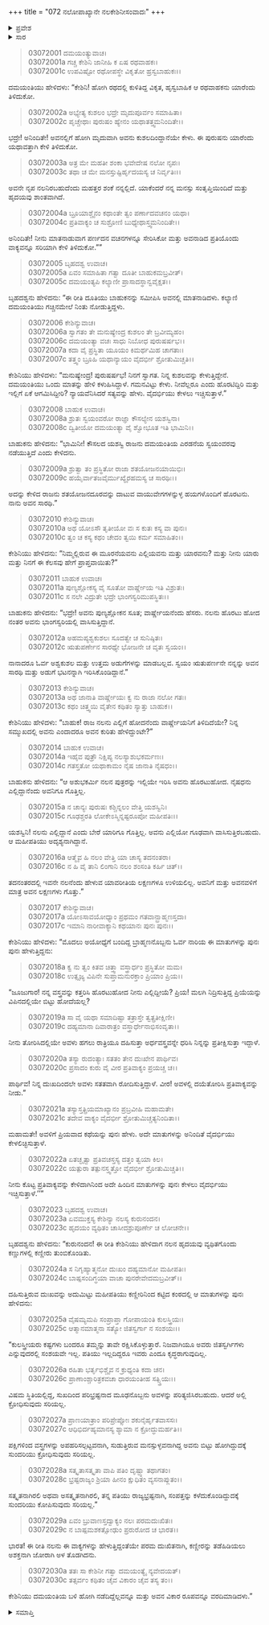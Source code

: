 +++
title = "072 ನಲೋಪಾಖ್ಯಾನೇ ನಲಕೇಶಿನೀಸಂವಾದಃ"
+++

<details><summary>ಪ್ರವೇಶ</summary>


।।   ಓಂ ಓಂ ನಮೋ ನಾರಾಯಣಾಯ।।   ಶ್ರೀ ವೇದವ್ಯಾಸಾಯ ನಮಃ ।।

ಶ್ರೀ ಕೃಷ್ಣದ್ವೈಪಾಯನ ವೇದವ್ಯಾಸ ವಿರಚಿತ  

**ಶ್ರೀ ಮಹಾಭಾರತ**

**ಆರಣ್ಯಕ ಪರ್ವ**

**ಇಂದ್ರಲೋಕಾಭಿಗಮನ ಪರ್ವ**

**ಅಧ್ಯಾಯ 72**

</details>


<details><summary>ಸಾರ</summary>

ದೂತಿ ಕೇಶಿನಿಯು ಬಾಹುಕನಲ್ಲಿಗೆ ಹೋಗಿ ವಿಚಾರಿಸಿದ್ದುದು (1-22). ದುಃಖಿತನಾದ ಬಾಹುಕನು ದಮಯಂತಿಗೆ ಸಂದೇಶವನ್ನು ಕಳುಹಿಸುವುದು (23-30).

</details>


> 03072001 ದಮಯಂತ್ಯುವಾಚ।  
03072001a ಗಚ್ಚ ಕೇಶಿನಿ ಜಾನೀಹಿ ಕ ಏಷ ರಥವಾಹಕಃ।   
03072001c ಉಪವಿಷ್ಟೋ ರಥೋಪಸ್ಥೇ ವಿಕೃತೋ ಹ್ರಸ್ವಬಾಹುಕಃ।।

ದಮಯಂತಿಯು ಹೇಳಿದಳು: “ಕೇಶಿನಿ! ಹೋಗಿ ರಥದಲ್ಲಿ ಕುಳಿತಿದ್ದ ವಿಕೃತ, ಹೃಸ್ವಬಾಹಿಕ ಆ ರಥವಾಹಕನು ಯಾರೆಂದು ತಿಳಿದುಕೋ.

> 03072002a ಅಭ್ಯೇತ್ಯ ಕುಶಲಂ ಭದ್ರೇ ಮೃದುಪೂರ್ವಂ ಸಮಾಹಿತಾ।  
03072002c ಪೃಚ್ಚೇಥಾಃ ಪುರುಷಂ ಹ್ಯೇನಂ ಯಥಾತತ್ತ್ವಮನಿಂದಿತೇ।।

ಭದ್ರೇ! ಅನಿಂದಿತೇ! ಅವನಲ್ಲಿಗೆ ಹೋಗಿ ಮೃದುವಾಗಿ ಅವನು ಕುಶಲದಿಂದ್ದಾನೆಯೇ ಕೇಳು. ಈ ಪುರುಷನು ಯಾರೆಂದು ಯಥಾವತ್ತಾಗಿ ಕೇಳಿ ತಿಳಿದುಕೋ.

> 03072003a ಅತ್ರ ಮೇ ಮಹತೀ ಶಂಕಾ ಭವೇದೇಷ ನಲೋ ನೃಪಃ।  
03072003c ತಥಾ ಚ ಮೇ ಮನಸ್ತುಷ್ಟಿರ್ಹೃದಯಸ್ಯ ಚ ನಿರ್ವೃತಿಃ।।

ಅವನೇ ನೃಪ ನಲನಿರಬಹುದೆಂದು ಮಹತ್ತರ ಶಂಕೆ ನನ್ನಲ್ಲಿದೆ. ಯಾಕೆಂದರೆ ನನ್ನ ಮನಸ್ಸು ಸಂತೃಪ್ತಿಯಿಂದಿದೆ ಮತ್ತು ಹೃದಯವು ಶಾಂತವಾಗಿದೆ.

> 03072004a ಬ್ರೂಯಾಶ್ಚೈನಂ ಕಥಾಂತೇ ತ್ವಂ ಪರ್ಣಾದವಚನಂ ಯಥಾ।  
03072004c ಪ್ರತಿವಾಕ್ಯಂ ಚ ಸುಶ್ರೋಣಿ ಬುಧ್ಯೇಥಾಸ್ತ್ವಮನಿಂದಿತೇ।।

ಅನಿಂದಿತೇ! ನೀನು ಮಾತನಾಡುವಾಗ ಪರ್ಣದನ ವಚನಗಳನ್ನೂ ಸೇರಿಸಿಕೋ ಮತ್ತು ಅವನಾಡಿದ ಪ್ರತಿಯೊಂದು ವಾಕ್ಯವನ್ನೂ ಸರಿಯಾಗಿ ಕೇಳಿ ತಿಳಿದುಕೋ.””

> 03072005 ಬೃಹದಶ್ವ ಉವಾಚ।  
03072005a ಏವಂ ಸಮಾಹಿತಾ ಗತ್ವಾ ದೂತೀ ಬಾಹುಕಮಬ್ರವೀತ್।  
03072005c ದಮಯಂತ್ಯಪಿ ಕಲ್ಯಾಣೀ ಪ್ರಾಸಾದಸ್ಥಾನ್ವವೈಕ್ಷತ।।

ಬೃಹದಶ್ವನು ಹೇಳಿದನು: “ಈ ರೀತಿ ದೂತಿಯು ಬಾಹುಕನನ್ನು ಸಮೀಪಿಸಿ ಅವನಲ್ಲಿ ಮಾತನಾಡಿದಳು. ಕಲ್ಯಾಣಿ ದಮಯಂತಿಯು ಗಚ್ಚಿನಮೇಲೆ ನಿಂತು ನೋಡುತ್ತಿದ್ದಳು.

> 03072006 ಕೇಶಿನ್ಯುವಾಚ।  
03072006a ಸ್ವಾಗತಂ ತೇ ಮನುಷ್ಯೇಂದ್ರ ಕುಶಲಂ ತೇ ಬ್ರವೀಮ್ಯಹಂ।  
03072006c ದಮಯಂತ್ಯಾ ವಚಃ ಸಾಧು ನಿಬೋಧ ಪುರುಷರ್ಷಭ।।   
03072007a ಕದಾ ವೈ ಪ್ರಸ್ಥಿತಾ ಯೂಯಂ ಕಿಮರ್ಥಮಿಹ ಚಾಗತಾಃ।  
03072007c ತತ್ತ್ವಂ ಬ್ರೂಹಿ ಯಥಾನ್ಯಾಯಂ ವೈದರ್ಭೀ ಶ್ರೋತುಮಿಚ್ಚತಿ।।

ಕೇಶಿನಿಯು ಹೇಳಿದಳು: “ಮನುಷ್ಯೇಂದ್ರ! ಪುರುಷರ್ಷಭ! ನಿನಗೆ ಸ್ವಾಗತ. ನಿನ್ನ ಕುಶಲವನ್ನು ಕೇಳುತ್ತಿದ್ದೇನೆ. ದಮಯಂತಿಯು ಒಂದು ಮಾತನ್ನು ಹೇಳಿ ಕಳುಹಿಸಿದ್ದಾಳೆ. ಗಮನವಿಟ್ಟು ಕೇಳು. ನೀವೆಲ್ಲರೂ ಎಂದು ಹೊರಟಿದ್ದಿರಿ ಮತ್ತು ಇಲ್ಲಿಗೆ ಏಕೆ ಆಗಮಿಸಿದ್ದೀರಿ? ನ್ಯಾಯವೆನಿಸಿದರೆ ಸತ್ಯವನ್ನು ಹೇಳು. ವೈದರ್ಭಿಯು ಕೇಳಲು ಇಚ್ಚಿಸುತ್ತಾಳೆ.”

> 03072008 ಬಾಹುಕ ಉವಾಚ।  
03072008a ಶ್ರುತಃ ಸ್ವಯಂವರೋ ರಾಜ್ಞಾ ಕೌಸಲ್ಯೇನ ಯಶಸ್ವಿನಾ।  
03072008c ದ್ವಿತೀಯೋ ದಮಯಂತ್ಯಾ ವೈ ಶ್ವೋಭೂತ ಇತಿ ಭಾಮಿನಿ।।

ಬಾಹುಕನು ಹೇಳಿದನು: “ಭಾಮಿನೀ! ಕೌಸಲದ ಯಶಸ್ವಿ ರಾಜನು ದಮಯಂತಿಯ ಎರಡನೆಯ ಸ್ವಯಂವರವು ನಡೆಯುತ್ತಿದೆ ಎಂದು ಕೇಳಿದನು.

> 03072009a ಶ್ರುತ್ವಾ ತಂ ಪ್ರಸ್ಥಿತೋ ರಾಜಾ ಶತಯೋಜನಯಾಯಿಭಿಃ।  
03072009c ಹಯೈರ್ವಾತಜವೈರ್ಮುಖ್ಯೈರಹಮಸ್ಯ ಚ ಸಾರಥಿಃ।।

ಅದನ್ನು ಕೇಳಿದ ರಾಜನು ಶತಯೋಜನದೂರವನ್ನು ದಾಟುವ ವಾಯುವೇಗಗಳನ್ನುಳ್ಳ ಹಯಗಳೊಂದಿಗೆ ಹೊರಟನು. ನಾನು ಅವನ ಸಾರಥಿ.”

> 03072010 ಕೇಶಿನ್ಯುವಾಚ।  
03072010a ಅಥ ಯೋಽಸೌ ತೃತೀಯೋ ವಃ ಸ ಕುತಃ ಕಸ್ಯ ವಾ ಪುನಃ।  
03072010c ತ್ವಂ ಚ ಕಸ್ಯ ಕಥಂ ಚೇದಂ ತ್ವಯಿ ಕರ್ಮ ಸಮಾಹಿತಂ।।

ಕೇಶಿನಿಯು ಹೇಳಿದನು: “ನಿಮ್ಮಲ್ಲಿರುವ ಈ ಮೂರನೆಯವನು ಎಲ್ಲಿಯವನು ಮತ್ತು ಯಾರವನು? ಮತ್ತು ನೀನು ಯಾರು ಮತ್ತು ನಿನಗೆ ಈ ಕೆಲಸವು ಹೇಗೆ ಪ್ರಾಪ್ತವಾಯಿತು?”

> 03072011 ಬಾಹುಕ ಉವಾಚ।  
03072011a ಪುಣ್ಯಶ್ಲೋಕಸ್ಯ ವೈ ಸೂತೋ ವಾರ್ಷ್ಣೇಯ ಇತಿ ವಿಶ್ರುತಃ।  
03072011c ಸ ನಲೇ ವಿದ್ರುತೇ ಭದ್ರೇ ಭಾಂಗಸ್ವರಿಮುಪಸ್ಥಿತಃ।।

ಬಾಹುಕನು ಹೇಳಿದನು: “ಭದ್ರೇ! ಅವನು ಪುಣ್ಯಶ್ಲೋಕನ ಸೂತ; ವಾರ್ಷ್ಣೇಯನೆಂದು ಹೆಸರು. ನಲನು ಹೊರಟು ಹೋದ ನಂತರ ಅವನು ಭಾಂಗಸ್ವರಿಯಲ್ಲಿ ವಾಸಿಸುತ್ತಿದ್ದಾನೆ.

> 03072012a ಅಹಮಪ್ಯಶ್ವಕುಶಲಃ ಸೂದತ್ವೇ ಚ ಸುನಿಷ್ಠಿತಃ।  
03072012c ಋತುಪರ್ಣೇನ ಸಾರಥ್ಯೇ ಭೋಜನೇ ಚ ವೃತಃ ಸ್ವಯಂ।।

ನಾನಾದರೂ ಓರ್ವ ಅಶ್ವಕುಶಲ ಮತ್ತು ಉತ್ತಮ ಅಡುಗೆಗಳನ್ನು ಮಾಡಬಲ್ಲವ. ಸ್ವಯಂ ಋತುಪರ್ಣನೇ ನನ್ನನ್ನು ಅವನ ಸಾರಥಿ ಮತ್ತು ಅಡುಗೆ ಭಟನನ್ನಾಗಿ ಇರಿಸಿಕೊಂಡಿದ್ದಾನೆ.”

> 03072013 ಕೇಶಿನ್ಯುವಾಚ।  
03072013a ಅಥ ಜಾನಾತಿ ವಾರ್ಷ್ಣೇಯಃ ಕ್ವ ನು ರಾಜಾ ನಲೋ ಗತಃ।  
03072013c ಕಥಂ ಚಿತ್ತ್ವಯಿ ವೈತೇನ ಕಥಿತಂ ಸ್ಯಾತ್ತು ಬಾಹುಕ।।

ಕೇಶಿನಿಯು ಹೇಳಿದಳು: “ಬಾಹುಕ! ರಾಜ ನಲನು ಎಲ್ಲಿಗೆ ಹೋದನೆಂದು ವಾರ್ಷ್ಣೇಯನಿಗೆ ತಿಳಿದಿದೆಯೇ? ನಿನ್ನ ಸಮ್ಮುಖದಲ್ಲಿ ಅವನು ಎಂದಾದರೂ ಅವನ ಕುರಿತು ಹೇಳಿದ್ದುಂಟೇ?”

> 03072014 ಬಾಹುಕ ಉವಾಚ।  
03072014a ಇಹೈವ ಪುತ್ರೌ ನಿಕ್ಷಿಪ್ಯ ನಲಸ್ಯಾಶುಭಕರ್ಮಣಃ।  
03072014c ಗತಸ್ತತೋ ಯಥಾಕಾಮಂ ನೈಷ ಜಾನಾತಿ ನೈಷಧಂ।।

ಬಾಹುಕನು ಹೇಳಿದನು: “ಆ ಅಶುಭಕರ್ಮಿ ನಲನ ಪುತ್ರರನ್ನು ಇಲ್ಲಿಯೇ ಇರಿಸಿ ಅವನು ಹೊರಟುಹೋದ. ನೈಷಧನು ಎಲ್ಲಿದ್ದಾನೆಂದು ಅವನಿಗೂ ಗೊತ್ತಿಲ್ಲ.

> 03072015a ನ ಚಾನ್ಯಃ ಪುರುಷಃ ಕಶ್ಚಿನ್ನಲಂ ವೇತ್ತಿ ಯಶಸ್ವಿನಿ।  
03072015c ಗೂಢಶ್ಚರತಿ ಲೋಕೇಽಸ್ಮಿನ್ನಷ್ಟರೂಪೋ ಮಹೀಪತಿಃ।।

ಯಶಸ್ವಿನಿ! ನಲನು ಎಲ್ಲಿದ್ದಾನೆ ಎಂದು ಬೇರೆ ಯಾರಿಗೂ ಗೊತ್ತಿಲ್ಲ. ಅವನು ಎಲ್ಲಿಯೋ ಗೂಢವಾಗಿ ವಾಸಿಸುತ್ತಿರಬಹುದು. ಆ ಮಹೀಪತಿಯು ಅದೃಶ್ಯನಾಗಿದ್ದಾನೆ.

> 03072016a ಆತ್ಮೈವ ಹಿ ನಲಂ ವೇತ್ತಿ ಯಾ ಚಾಸ್ಯ ತದನಂತರಾ।  
03072016c ನ ಹಿ ವೈ ತಾನಿ ಲಿಂಗಾನಿ ನಲಂ ಶಂಸಂತಿ ಕರ್ಹಿ ಚಿತ್।।

ತದನಂತರದಲ್ಲಿ ಇವನೇ ನಲನೆಂದು ಹೇಳುವ ಯಾವರೀತಿಯ ಲಕ್ಷಣಗಳೂ ಉಳಿಯಲಿಲ್ಲ. ಅವನಿಗೆ ಮತ್ತು ಅವನವಳಿಗೆ ಮಾತ್ರ ಅವನ ಲಕ್ಷಣಗಳು ಗೊತ್ತು.”

> 03072017 ಕೇಶಿನ್ಯುವಾಚ।  
03072017a ಯೋಽಸಾವಯೋಧ್ಯಾಂ ಪ್ರಥಮಂ ಗತವಾನ್ಬ್ರಾಹ್ಮಣಸ್ತದಾ।  
03072017c ಇಮಾನಿ ನಾರೀವಾಕ್ಯಾನಿ ಕಥಯಾನಃ ಪುನಃ ಪುನಃ।।

ಕೇಶಿನಿಯು ಹೇಳಿದಳು: “ಮೊದಲು ಅಯೋಧ್ಯೆಗೆ ಬಂದಿದ್ದ ಬ್ರಾಹ್ಮಣನೊಬ್ಬನು ಓರ್ವ ನಾರಿಯ ಈ ಮಾತುಗಳನ್ನು ಪುನಃ ಪುನಃ ಹೇಳುತ್ತಿದ್ದನು:

> 03072018a ಕ್ವ ನು ತ್ವಂ ಕಿತವ ಚಿತ್ತ್ವಾ ವಸ್ತ್ರಾರ್ಧಂ ಪ್ರಸ್ಥಿತೋ ಮಮ।  
03072018c ಉತ್ಸೃಜ್ಯ ವಿಪಿನೇ ಸುಪ್ತಾಮನುರಕ್ತಾಂ ಪ್ರಿಯಾಂ ಪ್ರಿಯ।।

“ಜೂಜುಗಾರ! ನನ್ನ ವಸ್ತ್ರವನ್ನು ಕತ್ತರಿಸಿ ಹೊರಟುಹೋದ ನೀನು ಎಲ್ಲಿದ್ದೀಯೆ? ಪ್ರಿಯ! ಮಲಗಿ ನಿದ್ರಿಸುತ್ತಿದ್ದ ಪ್ರಿಯೆಯನ್ನು ವಿಪಿನದಲ್ಲಿಯೇ ಬಿಟ್ಟು ಹೋದೆಯಲ್ಲ?

> 03072019a ಸಾ ವೈ ಯಥಾ ಸಮಾದಿಷ್ಟಾ ತತ್ರಾಸ್ತೇ ತ್ವತ್ಪ್ರತೀಕ್ಷಿಣೀ।  
03072019c ದಹ್ಯಮಾನಾ ದಿವಾರಾತ್ರಂ ವಸ್ತ್ರಾರ್ಧೇನಾಭಿಸಂವೃತಾ।।

ನೀನು ತೋರಿಸಿದಲ್ಲಿಯೇ ಅವಳು ಹಗಲು ರಾತ್ರಿಯೂ ದಹಿಸುತ್ತಾ ಅರ್ಧವಸ್ತ್ರವನ್ನೇ ಧರಿಸಿ ನಿನ್ನನ್ನು ಪ್ರತೀಕ್ಷಿಸುತ್ತಾ ಇದ್ದಾಳೆ.

> 03072020a ತಸ್ಯಾ ರುದಂತ್ಯಾಃ ಸತತಂ ತೇನ ದುಃಖೇನ ಪಾರ್ಥಿವ।   
03072020c ಪ್ರಸಾದಂ ಕುರು ವೈ ವೀರ ಪ್ರತಿವಾಕ್ಯಂ ಪ್ರಯಚ್ಚ ಚ।।

ಪಾರ್ಥಿವ! ನಿನ್ನ ದುಃಖದಿಂದಲೇ ಅವಳು ಸತತವಾಗಿ ರೋದಿಸುತ್ತಿದ್ದಾಳೆ. ವೀರ! ಅವಳಲ್ಲಿ ದಯೆತೋರಿಸಿ ಪ್ರತಿವಾಕ್ಯವನ್ನು ನೀಡು.”

> 03072021a ತಸ್ಯಾಸ್ತತ್ಪ್ರಿಯಮಾಖ್ಯಾನಂ ಪ್ರಬ್ರವೀಹಿ ಮಹಾಮತೇ।  
03072021c ತದೇವ ವಾಕ್ಯಂ ವೈದರ್ಭೀ ಶ್ರೋತುಮಿಚ್ಚತ್ಯನಿಂದಿತಾ।।

ಮಹಾಮತೇ! ಅವಳಿಗೆ ಪ್ರಿಯವಾದ ಕಥೆಯನ್ನು ಪುನಃ ಹೇಳು. ಅದೇ ಮಾತುಗಳನ್ನು ಅನಿಂದಿತೆ ವೈದರ್ಭಿಯು ಕೇಳಲಿಚ್ಛಿಸುತ್ತಾಳೆ.

> 03072022a ಏತಚ್ಛೃತ್ವಾ ಪ್ರತಿವಚಸ್ತಸ್ಯ ದತ್ತಂ ತ್ವಯಾ ಕಿಲ।  
03072022c ಯತ್ಪುರಾ ತತ್ಪುನಸ್ತ್ವತ್ತೋ ವೈದರ್ಭೀ ಶ್ರೋತುಮಿಚ್ಚತಿ।।

ನೀನು ಕೊಟ್ಟ ಪ್ರತಿವಾಕ್ಯವನ್ನು ಕೇಳಿದಾಗಿನಿಂದ ಅದೇ ಹಿಂದಿನ ಮಾತುಗಳನ್ನು ಪುನಃ ಕೇಳಲು ವೈದರ್ಭಿಯು ಇಚ್ಚಿಸುತ್ತಾಳೆ.’’”

> 03072023 ಬೃಹದಶ್ವ ಉವಾಚ।  
03072023a ಏವಮುಕ್ತಸ್ಯ ಕೇಶಿನ್ಯಾ ನಲಸ್ಯ ಕುರುನಂದನ।  
03072023c ಹೃದಯಂ ವ್ಯಥಿತಂ ಚಾಸೀದಶ್ರುಪೂರ್ಣೇ ಚ ಲೋಚನೇ।।

ಬೃಹದಶ್ವನು ಹೇಳಿದನು: “ಕುರುನಂದನ! ಈ ರೀತಿ ಕೇಶಿನಿಯು ಹೇಳಿದಾಗ ನಲನ ಹೃದಯವು ವ್ಯಥಿತಗೊಂದು ಕಣ್ಣುಗಳಲ್ಲಿ ಕಣ್ಣೀರು ತುಂಬಿಕೊಂಡಿತು.

> 03072024a ಸ ನಿಗೃಹ್ಯಾತ್ಮನೋ ದುಃಖಂ ದಹ್ಯಮಾನೋ ಮಹೀಪತಿಃ।  
03072024c ಬಾಷ್ಪಸಂದಿಗ್ಧಯಾ ವಾಚಾ ಪುನರೇವೇದಮಬ್ರವೀತ್।।

ದಹಿಸುತ್ತಿರುವ ದುಃಖವನ್ನು ಅದುಮಿಟ್ಟು ಮಹೀಪತಿಯು ಕಣ್ಣೀರಿನಿಂದ ಕಟ್ಟಿದ ಕಂಠದಲ್ಲಿ ಆ ಮಾತುಗಳನ್ನು ಪುನಃ ಹೇಳಿದನು:

> 03072025a ವೈಷಮ್ಯಮಪಿ ಸಂಪ್ರಾಪ್ತಾ ಗೋಪಾಯಂತಿ ಕುಲಸ್ತ್ರಿಯಃ।   
03072025c ಆತ್ಮಾನಮಾತ್ಮನಾ ಸತ್ಯೋ ಜಿತಸ್ವರ್ಗಾ ನ ಸಂಶಯಃ।।

“ಕುಲಸ್ತ್ರೀಯರು ಕಷ್ಟಗಳು ಬಂದರೂ ತಮ್ಮನ್ನು ತಾವೇ ರಕ್ಷಿಸಿಕೊಳ್ಳುತ್ತಾರೆ. ನಿಜವಾಗಿಯೂ ಅವರು ಜಿತಸ್ವರ್ಗಿಗಳು ಎನ್ನುವುದರಲ್ಲಿ ಸಂಶಯವೇ ಇಲ್ಲ. ಪತಿಯು ಇಲ್ಲದಿದ್ದರೂ ಇವರು ಎಂದೂ ಕೃದ್ಧರಾಗುವುದಿಲ್ಲ.

> 03072026a ರಹಿತಾ ಭರ್ತೃಭಿಶ್ಚೈವ ನ ಕ್ರುಧ್ಯಂತಿ ಕದಾ ಚನ।  
03072026c ಪ್ರಾಣಾಂಶ್ಚಾರಿತ್ರಕವಚಾ ಧಾರಯಂತೀಹ ಸತ್ಸ್ತ್ರಿಯಃ।।

ವಿಷಮ ಸ್ಥಿತಿಯಲ್ಲಿದ್ದ, ಸುಖದಿಂದ ಪರಿಭ್ರಷ್ಟನಾದ ಮೂಢನೊಬ್ಬನು ಅವಳನ್ನು ಪರಿತ್ಯಜಿಸಿರಬಹುದು. ಆದರೆ ಅಲ್ಲಿ ಕ್ರೋಧಿಸುವುದು ಸರಿಯಲ್ಲ.

> 03072027a ಪ್ರಾಣಯಾತ್ರಾಂ ಪರಿಪ್ರೇಪ್ಸೋಃ ಶಕುನೈರ್ಹೃತವಾಸಸಃ।  
03072027c ಆಧಿಭಿರ್ದಹ್ಯಮಾನಸ್ಯ ಶ್ಯಾಮಾ ನ ಕ್ರೋದ್ಧುಮರ್ಹತಿ।।

ಪಕ್ಷಿಗಳಿಂದ ವಸ್ತ್ರಗಳನ್ನು ಅಪಹರಿಸಲ್ಪಟ್ಟವನಾಗಿ, ಸುಡುತ್ತಿರುವ ಮನಸ್ಸುಳ್ಳವನಾಗಿದ್ದ ಅವನು ಬಿಟ್ಟು ಹೋಗಿದ್ದುದಕ್ಕೆ ಸುಂದರಿಯು ಕ್ರೋಧಿಸುವುದು ಸರಿಯಲ್ಲ.

> 03072028a ಸತ್ಕೃತಾಸತ್ಕೃತಾ ವಾಪಿ ಪತಿಂ ದೃಷ್ಟ್ವಾ ತಥಾಗತಂ।   
03072028c ಭ್ರಷ್ಟರಾಜ್ಯಂ ಶ್ರಿಯಾ ಹೀನಂ ಕ್ಷುಧಿತಂ ವ್ಯಸನಾಪ್ಲುತಂ।।

ಸತ್ಕೃತನಾಗಿರಲಿ ಅಥವಾ ಅಸತ್ಕೃತನಾಗಿರಲಿ, ತನ್ನ ಪತಿಯು ರಾಜ್ಯಭ್ರಷ್ಟನಾಗಿ, ಸಂಪತ್ತನ್ನು ಕಳೆದುಕೊಂಡಿದ್ದುದಕ್ಕೆ ಸುಂದರಿಯು ಕೋಪಿಸುವುದು ಸರಿಯಲ್ಲ.”

> 03072029a ಏವಂ ಬ್ರುವಾಣಸ್ತದ್ವಾಕ್ಯಂ ನಲಃ ಪರಮದುಃಖಿತಃ।  
03072029c ನ ಬಾಷ್ಪಮಶಕತ್ಸೋಢುಂ ಪ್ರರುರೋದ ಚ ಭಾರತ।।

ಭಾರತ! ಈ ರೀತಿ ನಲನು ಈ ವಾಕ್ಯಗಳನ್ನು ಹೇಳುತ್ತಿದ್ದಂತೆಯೇ ಪರಮ ದುಃಖಿತನಾಗಿ, ಕಣ್ಣೀರನ್ನು ತಡೆಹಿಡಿಯಲು ಅಶಕ್ತನಾಗಿ ಜೋರಾಗಿ ಅಳ ತೊಡಗಿದನು.

> 03072030a ತತಃ ಸಾ ಕೇಶಿನೀ ಗತ್ವಾ ದಮಯಂತ್ಯೈ ನ್ಯವೇದಯತ್।  
03072030c ತತ್ಸರ್ವಂ ಕಥಿತಂ ಚೈವ ವಿಕಾರಂ ಚೈವ ತಸ್ಯ ತಂ।।

ಕೇಶಿನಿಯು ದಮಯಂತಿಯ ಬಳಿ ಹೋಗಿ ನಡೆದಿದ್ದೆಲ್ಲವನ್ನೂ ಮತ್ತು ಅವನ ವಿಕಾರ ರೂಪವನ್ನೂ ವರದಿಮಾಡಿದಳು.”

<details><summary>ಸಮಾಪ್ತಿ</summary>


ಇತಿ ಶ್ರೀ ಮಹಾಭಾರತೇ ಆರಣ್ಯಕಪರ್ವಣಿ ಇಂದ್ರಲೋಕಾಭಿಗಮನಪರ್ವಣಿ ನಲೋಪಾಖ್ಯಾನೇ ನಲಕೇಶಿನೀಸಂವಾದೇ ದ್ವಿಸಪ್ತತಿತಮೋಽಧ್ಯಾಯಃ।  
ಇದು ಮಹಾಭಾರತದ ಆರಣ್ಯಕಪರ್ವದಲ್ಲಿ ಇಂದ್ರಲೋಕಾಭಿಗಮನಪರ್ವದಲ್ಲಿ ನಲೋಪಾಖ್ಯಾನದಲ್ಲಿ ನಲಕೇಶಿನೀಸಂವಾದ ಎನ್ನುವ ಎಪ್ಪತ್ತೆರಡನೆಯ ಅಧ್ಯಾಯವು.



</details>
